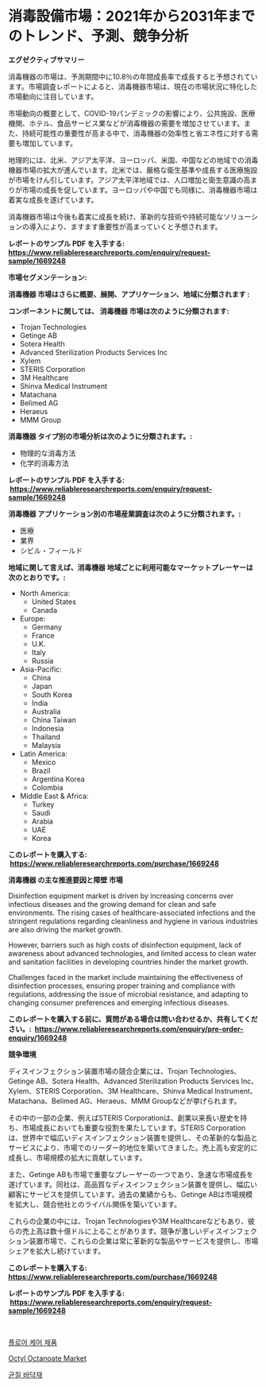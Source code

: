 <p><h1>消毒設備市場：2021年から2031年までのトレンド、予測、競争分析</h1></p><p><strong>エグゼクティブサマリー</strong></p>
<p><p>消毒機器の市場は、予測期間中に10.8％の年間成長率で成長すると予想されています。市場調査レポートによると、消毒機器市場は、現在の市場状況に特化した市場動向に注目しています。</p><p>市場動向の概要として、COVID-19パンデミックの影響により、公共施設、医療機関、ホテル、食品サービス業などが消毒機器の需要を増加させています。また、持続可能性の重要性が高まる中で、消毒機器の効率性と省エネ性に対する需要も増加しています。</p><p>地理的には、北米、アジア太平洋、ヨーロッパ、米国、中国などの地域での消毒機器市場の拡大が進んでいます。北米では、厳格な衛生基準や成長する医療施設が市場をけん引しています。アジア太平洋地域では、人口増加と衛生意識の高まりが市場の成長を促しています。ヨーロッパや中国でも同様に、消毒機器市場は着実な成長を遂げています。</p><p>消毒機器市場は今後も着実に成長を続け、革新的な技術や持続可能なソリューションの導入により、ますます重要性が高まっていくと予想されます。</p></p>
<p><strong>レポートのサンプル PDF を入手する: <a href="https://www.reliableresearchreports.com/enquiry/request-sample/1669248">https://www.reliableresearchreports.com/enquiry/request-sample/1669248</a></strong></p>
<p><strong>市場セグメンテーション:</strong></p>
<p><strong> 消毒機器 市場はさらに概要、展開、アプリケーション、地域に分類されます :</strong></p>
<p><strong>コンポーネントに関しては、 消毒機器 市場は次のように分類されます: &nbsp;</strong></p>
<p><ul><li>Trojan Technologies</li><li>Getinge AB</li><li>Sotera Health</li><li>Advanced Sterilization Products Services Inc</li><li>Xylem</li><li>STERIS Corporation</li><li>3M Healthcare</li><li>Shinva Medical Instrument</li><li>Matachana</li><li>Belimed AG</li><li>Heraeus</li><li>MMM Group</li></ul></p>
<p><strong> 消毒機器 タイプ別の市場分析は次のように分類されます。:</strong></p>
<p><ul><li>物理的な消毒方法</li><li>化学的消毒方法</li></ul></p>
<p><strong>レポートのサンプル PDF を入手する: &nbsp;<a href="https://www.reliableresearchreports.com/enquiry/request-sample/1669248">https://www.reliableresearchreports.com/enquiry/request-sample/1669248</a></strong></p>
<p><strong> 消毒機器 アプリケーション別の市場産業調査は次のように分類されます。:</strong></p>
<p><ul><li>医療</li><li>業界</li><li>シビル・フィールド</li></ul></p>
<p><strong>地域に関して言えば、消毒機器 地域ごとに利用可能なマーケットプレーヤーは次のとおりです。:</strong></p>
<p><ul>
    <li>
        North America:
        <ul>
            <li>United States</li>
            <li>Canada</li>
        </ul>
    </li>
    <li>
        Europe:
        <ul>
            <li>Germany</li>
            <li>France</li>
            <li>U.K.</li>
            <li>Italy</li>
            <li>Russia</li>
        </ul>
    </li>
    <li>
        Asia-Pacific:
        <ul>
            <li>China</li>
            <li>Japan</li>
            <li>South Korea</li>
            <li>India</li>
            <li>Australia</li>
            <li>China Taiwan</li>
            <li>Indonesia</li>
            <li>Thailand</li>
            <li>Malaysia</li>
        </ul>
    </li>
    <li>
        Latin America:
        <ul>
            <li>Mexico</li>
            <li>Brazil</li>
            <li>Argentina Korea</li>
            <li>Colombia</li>
        </ul>
    </li>
    <li>
        Middle East & Africa:
        <ul>
            <li>Turkey</li>
            <li>Saudi</li>
            <li>Arabia</li>
            <li>UAE</li>
            <li>Korea</li>
        </ul>
    </li>
    </ul></p>
<p><strong>このレポートを購入する: &nbsp;<a href="https://www.reliableresearchreports.com/purchase/1669248">https://www.reliableresearchreports.com/purchase/1669248</a></strong></p>
<p><strong>消毒機器 の主な推進要因と障壁 市場</strong></p>
<p><p>Disinfection equipment market is driven by increasing concerns over infectious diseases and the growing demand for clean and safe environments. The rising cases of healthcare-associated infections and the stringent regulations regarding cleanliness and hygiene in various industries are also driving the market growth.</p><p>However, barriers such as high costs of disinfection equipment, lack of awareness about advanced technologies, and limited access to clean water and sanitation facilities in developing countries hinder the market growth.</p><p>Challenges faced in the market include maintaining the effectiveness of disinfection processes, ensuring proper training and compliance with regulations, addressing the issue of microbial resistance, and adapting to changing consumer preferences and emerging infectious diseases.</p></p>
<p><strong>このレポートを購入する前に、質問がある場合は問い合わせるか、共有してください。:&nbsp; <a href="https://www.reliableresearchreports.com/enquiry/pre-order-enquiry/1669248">https://www.reliableresearchreports.com/enquiry/pre-order-enquiry/1669248</a></strong></p>
<p><strong>競争環境</strong></p>
<p><p>ディスインフェクション装置市場の競合企業には、Trojan Technologies、Getinge AB、Sotera Health、Advanced Sterilization Products Services Inc、Xylem、STERIS Corporation、3M Healthcare、Shinva Medical Instrument、Matachana、Belimed AG、Heraeus、MMM Groupなどが挙げられます。</p><p>その中の一部の企業、例えばSTERIS Corporationは、創業以来長い歴史を持ち、市場成長においても重要な役割を果たしています。STERIS Corporationは、世界中で幅広いディスインフェクション装置を提供し、その革新的な製品とサービスにより、市場でのリーダー的地位を築いてきました。売上高も安定的に成長し、市場規模の拡大に貢献しています。</p><p>また、Getinge ABも市場で重要なプレーヤーの一つであり、急速な市場成長を遂げています。同社は、高品質なディスインフェクション装置を提供し、幅広い顧客にサービスを提供しています。過去の業績からも、Getinge ABは市場規模を拡大し、競合他社とのライバル関係を築いています。</p><p>これらの企業の中には、Trojan Technologiesや3M Healthcareなどもあり、彼らの売上高は数十億ドルに上ることがあります。競争が激しいディスインフェクション装置市場で、これらの企業は常に革新的な製品やサービスを提供し、市場シェアを拡大し続けています。</p></p>
<p><strong>このレポートを購入する: &nbsp; <a href="https://www.reliableresearchreports.com/purchase/1669248">https://www.reliableresearchreports.com/purchase/1669248</a></strong></p>
<p><strong>レポートのサンプル PDF を入手する: &nbsp;<a href="https://www.reliableresearchreports.com/enquiry/request-sample/1669248">https://www.reliableresearchreports.com/enquiry/request-sample/1669248</a></strong><strong></strong></p>
<p>&nbsp;</p>
<p><p><a href="https://github.com/wallacBahrtyinger567686/Market-Research-Report-List-1/blob/main/282264415276.md">플로어 케어 제품</a></p><p><a href="https://five-trouble-98a.notion.site/Decoding-the-Octyl-Octanoate-Market-A-Deep-Dive-into-the-Latest-Market-Trends-Market-Segmentation--c4d78d9ca2154c1fad6b00fbaa5d9e9d">Octyl Octanoate Market</a></p><p><a href="https://github.com/WilburKihn5676/Market-Research-Report-List-1/blob/main/364958715275.md">균질 바닥재</a></p></p>